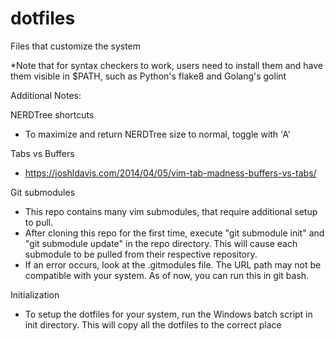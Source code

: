 # dotfiles
Files that customize the system

*Note that for syntax checkers to work, users need to install them and have them visible in $PATH, such as Python's flake8 and Golang's golint

Additional Notes:

NERDTree shortcuts
- To maximize and return NERDTree size to normal, toggle with 'A'

Tabs vs Buffers
- https://joshldavis.com/2014/04/05/vim-tab-madness-buffers-vs-tabs/

Git submodules
- This repo contains many vim submodules, that require additional setup to pull.
- After cloning this repo for the first time, execute "git submodule init" and "git submodule update" in the repo directory. This will cause each submodule to be pulled from their respective repository.
- If an error occurs, look at the .gitmodules file. The URL path may not be compatible with your system. As of now, you can run this in git bash.

Initialization
- To setup the dotfiles for your system, run the Windows batch script in init directory. This will copy all the dotfiles to the correct place
